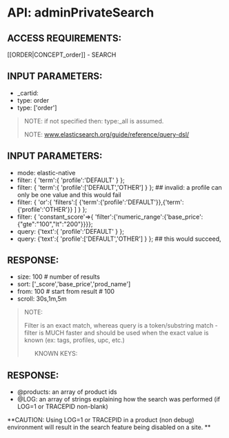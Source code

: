 # API: adminPrivateSearch


## ACCESS REQUIREMENTS: ##
[[ORDER|CONCEPT_order]] - SEARCH




## INPUT PARAMETERS: ##
  * _cartid: 
  * type: order
  * type: ['order']

> NOTE:
> if not specified then: type:_all is assumed.
> 
> NOTE:
> www.elasticsearch.org/guide/reference/query-dsl/
> 

## INPUT PARAMETERS: ##
  * mode: elastic-native
  * filter:  { 'term':{ 'profile':'DEFAULT' } };
  * filter:  { 'term':{ 'profile':['DEFAULT','OTHER'] } };	## invalid: a profile can only be one value and this would fail
  * filter:  { 'or':{ 'filters':[ {'term':{'profile':'DEFAULT'}},{'term':{'profile':'OTHER'}}  ] } };
  * filter:  { 'constant_score'=>{ 'filter':{'numeric_range':{'base_price':{"gte":"100","lt":"200"}}}};
  * query:  {'text':{ 'profile':'DEFAULT' } };
  * query:  {'text':{ 'profile':['DEFAULT','OTHER'] } }; ## this would succeed, 

## RESPONSE: ##
  * size: 100 # number of results
  * sort: ['_score','base_price','prod_name']
  * from: 100	# start from result # 100
  * scroll: 30s,1m,5m

> NOTE:
> 
> Filter is an exact match, whereas query is a token/substring match - filter is MUCH faster and should be used
> when the exact value is known (ex: tags, profiles, upc, etc.)
> <ul> KNOWN KEYS:
> </ul>
> 

## RESPONSE: ##
  * @products: an array of product ids
  * @LOG: an array of strings explaining how the search was performed (if LOG=1 or TRACEPID non-blank)

**CAUTION: 
Using LOG=1 or TRACEPID in a product (non debug) environment will result in the search feature being
disabled on a site.
**
